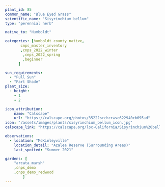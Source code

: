 ```yaml
---
plant_id: 85
common_name: "Blue Eyed Grass"
scientific_name: "Sisyrinchium bellum"
type: "perennial herb"

native_to: "Humboldt"

categories: [humboldt_county_native,
       cnps_master_inventory
       ,cnps_2022_winter
        ,cnps_2022_spring
        ,beginner
      ]

sun_requirements:
  - "Full Sun"
  - "Part Shade"
plant_size:
  - height: 
    - 1
    - 2

icon_attribution:
    name: "Calscape"
    url: "https://calscape.org/photos/3522?srchcr=sc622940cb695ad"
icon: "/assets/images/plants/sisyrinchium_bellum_icon.jpg" 
calscape_link: "https://calscape.org/loc-California/Sisyrinchium%20bellum(%20)"

observations: 
  - location: "McKinleyville"
    location_detail: "Azalea Reserve (Surrounding Areas)"
    last_spotted: "Summer 2021"

gardens: [ 
    "arcata_marsh"
    ,cnps_demo
    ,cnps_demo_redwood
        ]
---
```


